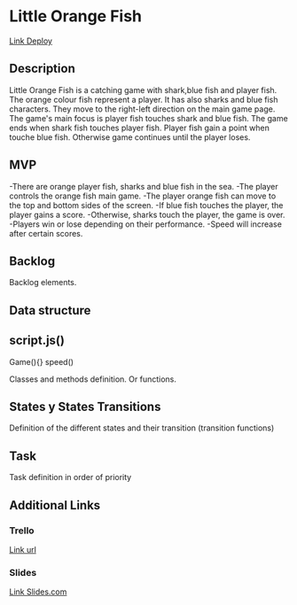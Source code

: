 # Little Orange Fish

[Link Deploy](https://github.com/nevraka/Little-Orange-Fish)

## Description

Little Orange Fish is a catching game with shark,blue fish and player fish. The orange colour fish represent a player.
It has also sharks and blue fish characters. They move to the right-left direction on the main game page.
The game's main focus is player fish touches shark and blue fish.
The game ends when shark fish touches player fish. Player fish gain a point when touche blue fish. Otherwise game continues until the player loses.

## MVP

-There are orange player fish, sharks and blue fish in the sea.
-The player controls the orange fish main game.
-The player orange fish can move to the top and bottom sides of the screen.
-If blue fish touches the player, the player gains a score.
-Otherwise, sharks touch the player, the game is over.
-Players win or lose depending on their performance.
-Speed will increase after certain scores.

## Backlog

Backlog elements.

## Data structure

## script.js()

Game(){}
speed()

Classes and methods definition. Or functions.

## States y States Transitions

Definition of the different states and their transition (transition functions)

## Task

Task definition in order of priority

## Additional Links

### Trello

[Link url](https://trello.com)

### Slides

[Link Slides.com](http://slides.com)
